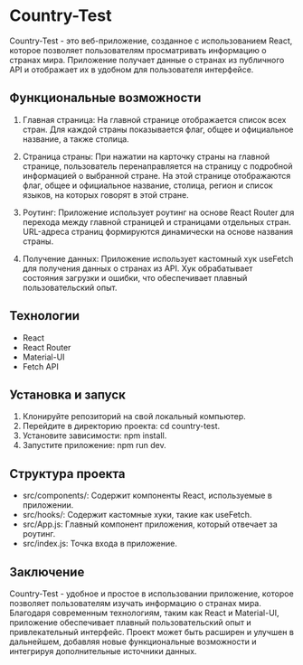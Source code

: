 # Country-Test

Country-Test - это веб-приложение, созданное с использованием React, которое позволяет пользователям просматривать информацию о странах мира. Приложение получает данные о странах из публичного API и отображает их в удобном для пользователя интерфейсе.

## Функциональные возможности

1. Главная страница: На главной странице отображается список всех стран. Для каждой страны показывается флаг, общее и официальное название, а также столица.

2. Страница страны: При нажатии на карточку страны на главной странице, пользователь перенаправляется на страницу с подробной информацией о выбранной стране. На этой странице отображаются флаг, общее и официальное название, столица, регион и список языков, на которых говорят в этой стране.

3. Роутинг: Приложение использует роутинг на основе React Router для перехода между главной страницей и страницами отдельных стран. URL-адреса страниц формируются динамически на основе названия страны.

4. Получение данных: Приложение использует кастомный хук useFetch для получения данных о странах из API. Хук обрабатывает состояния загрузки и ошибки, что обеспечивает плавный пользовательский опыт.

## Технологии

- React
- React Router
- Material-UI
- Fetch API

## Установка и запуск

1. Клонируйте репозиторий на свой локальный компьютер.
2. Перейдите в директорию проекта: cd country-test.
3. Установите зависимости: npm install.
4. Запустите приложение: npm run dev.

## Структура проекта

- src/components/: Содержит компоненты React, используемые в приложении.
- src/hooks/: Содержит кастомные хуки, такие как useFetch.
- src/App.js: Главный компонент приложения, который отвечает за роутинг.
- src/index.js: Точка входа в приложение.

## Заключение

Country-Test - удобное и простое в использовании приложение, которое позволяет пользователям изучать информацию о странах мира. Благодаря современным технологиям, таким как React и Material-UI, приложение обеспечивает плавный пользовательский опыт и привлекательный интерфейс. Проект может быть расширен и улучшен в дальнейшем, добавляя новые функциональные возможности и интегрируя дополнительные источники данных.
